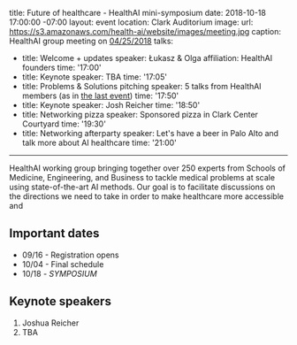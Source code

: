
title: Future of healthcare - HealthAI mini-symposium
date: 2018-10-18 17:00:00 -07:00
layout: event
location: Clark Auditorium
image:
  url: https://s3.amazonaws.com/health-ai/website/images/meeting.jpg
  caption: HealthAI group meeting on <a href="http://127.0.0.1:4000/events/2018-04-25-kick-off-seminar.html">04/25/2018</a>
talks:
- title: Welcome + updates
  speaker: Łukasz & Olga
  affiliation: HealthAI founders
  time: '17:00'
- title: Keynote
  speaker: TBA
  time: '17:05'
- title: Problems & Solutions pitching
  speaker: 5 talks from HealthAI members (as in <a href="http://127.0.0.1:4000/events/2018-05-30-problems-and-solutoins.html">the
    last event</a>)
  time: '17:50'
- title: Keynote
  speaker: Josh Reicher
  time: '18:50'
- title: Networking pizza
  speaker: Sponsored pizza in Clark Center Courtyard
  time: '19:30'
- title: Networking afterparty
  speaker: Let's have a beer in Palo Alto and talk more about AI healthcare
  time: '21:00'
---

HealthAI working group bringing together over 250 experts from Schools of Medicine, Engineering, and Business to tackle medical problems at scale using state-of-the-art AI methods. Our goal is to facilitate discussions on the directions we need to take in order to make healthcare more accessible and

## Important dates

* 09/16 - Registration opens
* 10/04 - Final schedule
* 10/18 - *SYMPOSIUM*	 

## Keynote speakers

1. Joshua Reicher
2. TBA
